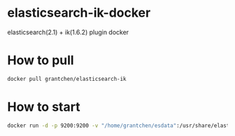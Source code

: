 # elasticsearch-ik-docker

elasticsearch(2.1) + ik(1.6.2) plugin docker

# How to pull

```bash
docker pull grantchen/elasticsearch-ik
```
# How to start

```bash
docker run -d -p 9200:9200 -v "/home/grantchen/esdata":/usr/share/elasticsearch/data grantchen/elasticsearch-ik:1.0
```
